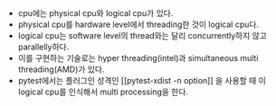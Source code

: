 - cpu에는 physical cpu와 logical cpu가 있다.
- physical cpu를 hardware level에서 threading한 것이 logical cpu다.
- logical cpu는 software level의 thread와는 달리 concurrently하지 않고 parallelly하다.
- 이를 구현하는 기술로는 hyper threading(intel)과 simultaneous multi threading(AMD)가 있다.
- pytest에서는 플러그인 성격인 [[pytest-xdist -n option]] 을 사용할 때  이 logical cpu를 인식해서 multi processing을 한다.